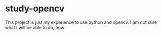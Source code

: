 # study-opencv
This project is just my experience to use python and opencv. I am not sure what i will be able to do, now
